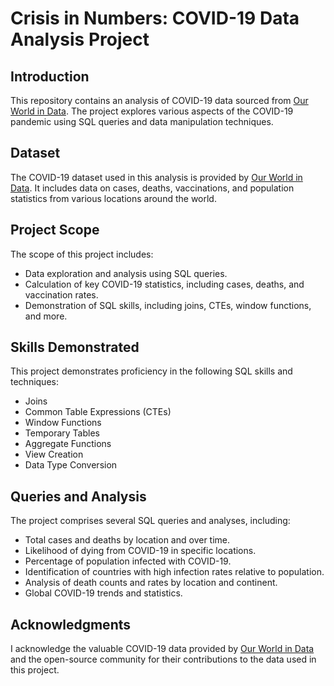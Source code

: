 # Crisis in Numbers: COVID-19 Data Analysis Project


## Introduction

This repository contains an analysis of COVID-19 data sourced from [Our World in Data](https://ourworldindata.org/). The project explores various aspects of the COVID-19 pandemic using SQL queries and data manipulation techniques.

## Dataset

The COVID-19 dataset used in this analysis is provided by [Our World in Data](https://ourworldindata.org/). It includes data on cases, deaths, vaccinations, and population statistics from various locations around the world.

## Project Scope

The scope of this project includes:

- Data exploration and analysis using SQL queries.
- Calculation of key COVID-19 statistics, including cases, deaths, and vaccination rates.
- Demonstration of SQL skills, including joins, CTEs, window functions, and more.

## Skills Demonstrated

This project demonstrates proficiency in the following SQL skills and techniques:

- Joins
- Common Table Expressions (CTEs)
- Window Functions
- Temporary Tables
- Aggregate Functions
- View Creation
- Data Type Conversion

## Queries and Analysis

The project comprises several SQL queries and analyses, including:

- Total cases and deaths by location and over time.
- Likelihood of dying from COVID-19 in specific locations.
- Percentage of population infected with COVID-19.
- Identification of countries with high infection rates relative to population.
- Analysis of death counts and rates by location and continent.
- Global COVID-19 trends and statistics.


## Acknowledgments

I acknowledge the valuable COVID-19 data provided by [Our World in Data](https://ourworldindata.org/) and the open-source community for their contributions to the data used in this project.


